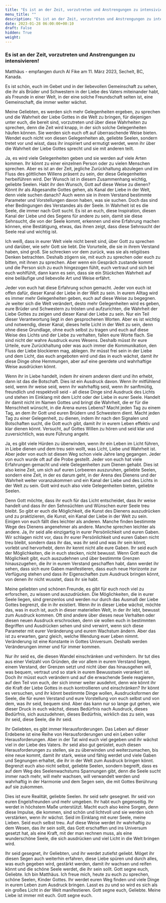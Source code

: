 ```yaml
---
title: "Es ist an der Zeit, vorzutreten und Anstrengungen zu intensivieren!"
menu_title: ""
description: "Es ist an der Zeit, vorzutreten und Anstrengungen zu intensivieren!"
date: 2023-01-28 06:00:00+00:10
draft: False
hidden: True
weight:
---
```

### Es ist an der Zeit, vorzutreten und Anstrengungen zu intensivieren!

Matthäus - empfangen durch Al Fike am 11. März 2023, Sechelt, BC, Kanada.

Es ist schön, euch im Gebet und in der liebevollen Gemeinschaft zu sehen, die ihr als Brüder und Schwestern in der Liebe des Vaters miteinander habt, als Freunde in einer Welt, in der eine solche Freundschaft selten ist, eine Gemeinschaft, die immer weiter wächst.

Meine Geliebten, es werden sich mehr Gelegenheiten ergeben, zu sprechen und die Wahrheit der Liebe Gottes in die Welt zu bringen, für diejenigen unter euch, die bereit sind, vorzutreten und über diese Wahrheiten zu sprechen, denn die Zeit wird knapp, in der sich solche Gelegenheiten häufen können. Sie werden sich euch oft auf überraschende Weise bieten. Wendet euch nicht von diesen Gelegenheiten ab, geliebte Seelen, sondern tretet vor und wisst, dass ihr inspiriert und ermutigt werdet, wenn ihr über die Wahrheit der Liebe Gottes sprecht und sie mit anderen teilt.

Ja, es wird viele Gelegenheiten geben und sie werden auf viele Arten kommen. Ihr könnt zu einer einzelnen Person oder zu vielen Menschen sprechen. Aber es ist an der Zeit, jegliche Zurückhaltung abzulegen und im Fluss des göttlichen Willens präsent zu sein, der diese Gelegenheiten herbeiführen wird. Der Wunsch ist in diesem Zusammenhang wichtig, geliebte Seelen. Habt ihr den Wunsch, Gott auf diese Weise zu dienen? Könnt ihr als Abgesandte Gottes gehen, als Kanal der Liebe in der Welt, denn viele suchen danach? Auch wenn sie in ihrem Verstand bestimmte Parameter und Vorstellungen davon haben, was sie suchen. Doch das sind eher Bedingungen des Verstandes als der Seele. In Wahrheit ist es die Seele, die immer nach Gott sucht. Es ist an euch, diese Inspiration, diesen Kanal der Liebe und des Segens für andere zu sein, damit sie diese Sehnsucht, die von der Seele kommt, erkennen und eine Erfahrung machen können, eine Bestätigung, etwas, das ihnen zeigt, dass diese Sehnsucht der Seele real und wichtig ist.

Ich weiß, dass in eurer Welt viele nicht bereit sind, über Gott zu sprechen und darüber, wie sehr Gott sie liebt. Die Vorurteile, die sie in ihrem Verstand haben, sind groß. Sie schrecken vor dem zurück, was sie als religiöses Denken betrachten. Deshalb zögern sie, mit euch zu sprechen oder euch zu bitten, mit ihnen zu sprechen. Aber wenn ein Gespräch zustande kommt und die Person sich zu euch hingezogen fühlt, euch vertraut und sich bei euch wohlfühlt, dann kann es sein, dass sie ein Stückchen Wahrheit auf eine beiläufige und liebevolle Art und Weise erfährt.

Jeder von euch hat diese Erfahrung schon gemacht. Jeder von euch ist offen dafür, dieser Kanal der Liebe in der Welt zu sein. In eurem Alltag wird es immer mehr Gelegenheiten geben, euch auf diese Weise zu begegnen. Je weiter sich die Welt verändert, desto mehr Gelegenheiten wird es geben, eure Brüder und Schwestern zu trösten und aufzurichten, die Wahrheit der Liebe Gottes zu zeigen und dieser Kanal der Liebe zu sein. Nur ein Teil dieser Verantwortung liegt in den gesprochenen Worten. Aber es ist wichtig und notwendig, dieser Kanal, dieses helle Licht in der Welt zu sein, denn ohne diese Grundlage, ohne euch selbst zu tragen und euch auf diese Weise des Lichts und der Liebe zu verhalten, fallen eure Worte flach. Sie sind nicht der wahre Ausdruck eures Wesens. Deshalb müsst ihr eure Urteile, eure Zurückhaltung oder was auch immer die Kommunikation, den Fluss der Liebe blockieren mag, ablegen. Ihr müsst frei sein in der Liebe und dem Licht, das euch angeboten wird und das in euch wächst, damit ihr diese Dinge ohne Hemmungen, aber auf eine geerdete und wahrhaftige Weise ausdrücken könnt.

Wenn ihr in Liebe handelt, indem ihr einem anderen dient und ihn erhebt, dann ist das die Botschaft. Dies ist ein Ausdruck davon. Wenn ihr mitfühlend seid, wenn ihr weise seid, wenn ihr wahrhaftig seid, wenn ihr sanftmütig, freundlich und respektvoll seid - all diese Dinge sind Ausdruck des Lichts und stehen im Einklang mit dem Licht oder der Liebe in eurer Seele. Handelt ihr damit nicht im Namen Gottes und bringt die Wahrheit, die er für die Menschheit wünscht, in die Arena eures Lebens? Macht jeden Tag zu einem Tag, an dem ihr Gott und euren Brüdern und Schwestern dient. Macht jeden Tag zu einer Gelegenheit, zu dienen, indem ihr nach den Signalen und Botschaften sucht, die Gott euch gibt, damit ihr in eurem Leben effektiv und klar dienen könnt. Versucht, auf Gottes Willen zu hören und seid klar und zuversichtlich, was eure Führung angeht.

Ja, es gibt viele Hürden zu überwinden, wenn ihr ein Leben im Licht führen, in Liebe dienen und dem treu sein wollt, was Licht, Liebe und Wahrheit ist. Aber jeder von euch ist diesen Weg schon viele Jahre lang gegangen. Jeder von euch wurde oft auf die Probe gestellt. Jeder von euch hat viele Erfahrungen gemacht und viele Gelegenheiten zum Dienen gehabt. Dies ist also keine Zeit, um sich auf euren Lorbeeren auszuruhen, geliebte Seelen, sondern eine Zeit, in der es darum geht, in der Arena des Dienens und der Wahrheit weiter voranzukommen und ein Kanal der Liebe und des Lichts in der Welt zu sein. Gott wird euch also viele Gelegenheiten bieten, geliebte Seelen.

Denn Gott möchte, dass ihr euch für das Licht entscheidet, dass ihr weise handelt und dass ihr den Sehnsüchten und Wünschen eurer Seele treu bleibt. So gibt er euch die Möglichkeit, die Kunst des Dienens auszudrücken und zu praktizieren, die Kunst, ein Kanal der Liebe in der Welt zu sein. Einigen von euch fällt dies leichter als anderen. Manche finden bestimmte Wege des Dienens angenehmer als andere. Manche sprechen leichter als andere. Ja, ihr seid alle einzigartig in eurer Persönlichkeit und euren Gaben. Wir schlagen nicht vor, dass ihr eurer Persönlichkeit und euren Gaben nicht treu bleibt, sondern dass ihr das, was ihr seid und was ihr sein könnt, vorlebt und hervorhebt, denn ihr kennt nicht alle eure Gaben. Ihr seid euch der Möglichkeiten, die in euch stecken, nicht bewusst. Wenn Gott euch die Möglichkeit gibt, euch auszudehnen und über bestimmte Grenzen hinauszugehen, die ihr in eurem Verstand geschaffen habt, dann werdet ihr sehen, dass sich eure Gaben manifestieren, dass euch neue Horizonte zur Verfügung stehen und dass ihr Eigenschaften zum Ausdruck bringen könnt, von denen ihr nicht wusstet, dass ihr sie habt.

Meine geliebten und schönen Freunde, es gibt für euch noch viel zu erforschen, zu wissen und auszudrücken. Die Möglichkeiten, die in eurer Seele liegen, sind grenzenlos und werden nur durch das Ausmaß der Liebe Gottes begrenzt, die in ihr existiert. Wenn ihr in dieser Liebe wächst, möchte das, was in euch ist, auch in dieser materiellen Welt, in der ihr lebt, bewusst zum Ausdruck kommen. Oft sind andere über dieses neue Verhalten oder diesen neuen Ausdruck erschrocken, denn sie wollen euch in bestimmten Begriffen und Ausdrücken sehen und sind verwirrt, wenn sich diese Parameter mit eurer Veränderung und eurem Wachstum ändern. Aber das ist zu erwarten, ganz gleich, welche Wendung euer Leben nimmt. Veränderung ist eine Konstante in Gottes Universum. Deshalb werden Veränderungen immer und für immer kommen.

Nur ihr seid es, die diesen Wandel einschränken und verhindern. Ihr tut dies aus einer Vielzahl von Gründen, die vor allem in eurem Verstand liegen, einem Verstand, der Grenzen setzt und nicht über das hinausgehen will, was bequem, vertraut und so stark in eurem Bewusstsein verankert ist. Doch ihr müsst euch verändern und auf die erwachende Seele reagieren, auf den Teil von euch, der sich immer weiter ausdehnt, denn wie könnt ihr die Kraft der Liebe Gottes in euch kontrollieren und einschränken? Ihr könnt es versuchen, und ihr könnt bestimmte Dinge wollen, Ausdrucksformen der Seele, die für euren Verstand und eure Vorstellung von euch selbst und von dem, was ihr seid, bequem sind. Aber das kann nur so lange gut gehen, wie dieser Druck in euch wächst, dieses Bedürfnis nach Ausdruck, dieses Bedürfnis, sich auszudehnen, dieses Bedürfnis, wirklich das zu sein, was ihr seid, diese Seele, die ihr seid.

Ihr Geliebten, es gibt immer Herausforderungen. Das Leben auf dieser Erdebene ist eine Reihe von Herausforderungen und ein Leben voller Herausforderungen. Aber in der Tat wird euch viel gegeben und ihr wächst viel in der Liebe des Vaters. Ihr seid also gut gerüstet, euch diesen Herausforderungen zu stellen, sie zu überwinden und weiterzumachen, bis eine neue kommt, damit ihr stark, weise und fähig werdet und viele Gaben und Segnungen erhaltet, die ihr in der Welt zum Ausdruck bringen könnt. Begrenzt euch also nicht selbst, geliebte Seelen, sondern begreift, dass es auf dem Weg des Seelenwachstums Spannungen gibt, denn die Seele sucht immer nach mehr, will mehr wachsen, will verwandelt werden und wahrhaftig in der Harmonie und dem Segen sein, die mit Gottes Berührung auf sie zukommen.

Dies ist eure Realität, geliebte Seelen. Ihr seid sehr gesegnet. Ihr seid von euren Engelsfreunden und mehr umgeben. Ihr habt euch gegenseitig. Ihr werdet in höchstem Maße unterstützt. Macht euch also keine Sorgen, denn diese Impulse, die kommen, sind schön und lichtvoll und sie werden sich verstärken, wenn ihr wächst. Seid im Einklang mit eurer Seele, meine Lieben. Seid euch selbst treu. Auf diese Weise werdet ihr wahrhaftig zu dem Wesen, das ihr sein sollt, das Gott erschaffen und ins Universum gesetzt hat, als eine Kraft, mit der man rechnen muss, als eine wunderschöne Seele, die sich ausdrücken und viel Licht in die Welt bringen wird.

Ihr seid gesegnet, ihr Geliebten, und ihr werdet zutiefst geliebt. Möget ihr diesen Segen auch weiterhin erfahren, diese Liebe spüren und durch alles, was euch gegeben wird, gestärkt werden, damit ihr wachsen und reifen könnt und die schöne Seele werdet, die ihr sein sollt. Gott segne euch, Geliebte. Ich bin Matthäus. Ich freue mich, heute zu euch zu sprechen, schöne Seelen, Kinder Gottes. Ihr werdet euren Weg finden und viele Dinge in eurem Leben zum Ausdruck bringen. Lasst es zu und so wird es sich als ein großes Licht in der Welt manifestieren. Gott segne euch, Geliebte. Meine Liebe ist immer mit euch. Gott segne euch.

